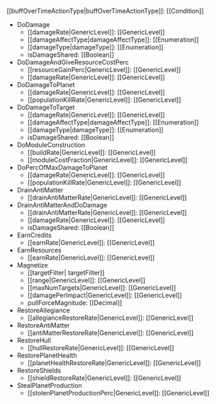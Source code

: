 [[buffOverTimeActionType|buffOverTimeActionType]]: [[Condition]]
   * DoDamage
     * [[damageRate|GenericLevel]]: [[GenericLevel]]
     * [[damageAffectType|damageAffectType]]: [[Enumeration]]
     * [[damageType|damageType]]: [[Enumeration]]
     * isDamageShared: [[Boolean]]
   * DoDamageAndGiveResourceCostPerc
     * [[resourceGainPerc|GenericLevel]]: [[GenericLevel]]
     * [[damageRate|GenericLevel]]: [[GenericLevel]]
   * DoDamageToPlanet
     * [[damageRate|GenericLevel]]: [[GenericLevel]]
     * [[populationKillRate|GenericLevel]]: [[GenericLevel]]
   * DoDamageToTarget
     * [[damageRate|GenericLevel]]: [[GenericLevel]]
     * [[damageAffectType|damageAffectType]]: [[Enumeration]]
     * [[damageType|damageType]]: [[Enumeration]]
     * isDamageShared: [[Boolean]]
   * DoModuleConstruction
     * [[buildRate|GenericLevel]]: [[GenericLevel]]
     * [[moduleCostFraction|GenericLevel]]: [[GenericLevel]]
   * DoPercOfMaxDamageToPlanet
     * [[damageRate|GenericLevel]]: [[GenericLevel]]
     * [[populationKillRate|GenericLevel]]: [[GenericLevel]]
   * DrainAntiMatter
     * [[drainAntiMatterRate|GenericLevel]]: [[GenericLevel]]
   * DrainAntiMatterAndDoDamage
     * [[drainAntiMatterRate|GenericLevel]]: [[GenericLevel]]
     * [[damageRate|GenericLevel]]: [[GenericLevel]]
     * isDamageShared: [[Boolean]]
   * EarnCredits
     * [[earnRate|GenericLevel]]: [[GenericLevel]]
   * EarnResources
     * [[earnRate|GenericLevel]]: [[GenericLevel]]
   * Magnetize
     * [[targetFilter| targetFilter]]
     * [[range|GenericLevel]]: [[GenericLevel]]
     * [[maxNumTargets|GenericLevel]]: [[GenericLevel]]
     * [[damagePerImpact|GenericLevel]]: [[GenericLevel]]
     * pullForceMagnitude: [[Decimal]]
   * RestoreAllegiance
     * [[allegianceRestoreRate|GenericLevel]]: [[GenericLevel]]
   * RestoreAntiMatter
     * [[antiMatterRestoreRate|GenericLevel]]: [[GenericLevel]]
   * RestoreHull
     * [[hullRestoreRate|GenericLevel]]: [[GenericLevel]]
   * RestorePlanetHealth
     * [[planetHealthRestoreRate|GenericLevel]]: [[GenericLevel]]
   * RestoreShields
     * [[shieldRestoreRate|GenericLevel]]: [[GenericLevel]]
   * StealPlanetProduction
     * [[stolenPlanetProductionPerc|GenericLevel]]: [[GenericLevel]]

